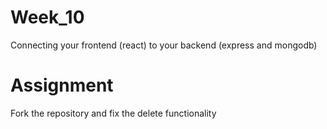 # Week_10 

Connecting your frontend (react) to your backend (express and mongodb)

# Assignment
Fork the repository and fix the delete functionality
